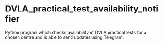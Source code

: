 # DVLA_practical_test_availability_notifier
Python program which checks availability of DVLA practical tests for a chosen centre and is able to send updates using Telegram.
